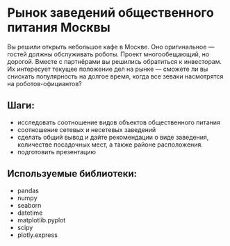 # Рынок заведений общественного питания Москвы
Вы решили открыть небольшое кафе в Москве. Оно оригинальное — гостей должны обслуживать роботы. Проект многообещающий, но дорогой. Вместе с партнёрами вы решились обратиться к инвесторам. Их интересует текущее положение дел на рынке — сможете ли вы снискать популярность на долгое время, когда все зеваки насмотрятся на роботов-официантов?

## Шаги: 
* исследовать соотношение видов объектов общественного питания
* соотношение сетевых и несетевых заведений 
* сделать общий вывод и дайте рекомендации о виде заведения, количестве посадочных мест, а также районе расположения. 
* подготовить презентацию 

## Используемые библиотеки:
* pandas
* numpy
* seaborn
* datetime 
* matplotlib.pyplot
* scipy
* plotly.express

